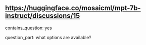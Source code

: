 ## https://huggingface.co/mosaicml/mpt-7b-instruct/discussions/15

contains_question: yes

question_part: what options are available?